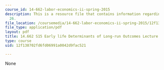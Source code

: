 ```yaml
---
course_id: 14-662-labor-economics-ii-spring-2015
description: This is a resource file that contains information regarding lecture slide
  26.
file_location: /coursemedia/14-662-labor-economics-ii-spring-2015/12f138702fd6fd06991a0042d9fac521_MIT14_662S15_lec_slides26.pdf
file_type: application/pdf
layout: pdf
title: 14.662 S15 Early life Determinants of Long-run Outcomes Lecture Slides
type: course
uid: 12f138702fd6fd06991a0042d9fac521

---
```

None